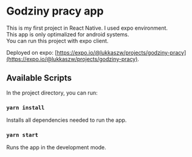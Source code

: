 # Godziny pracy app

This is my first project in React Native. I used expo environment.<br />
This app is only optimalized for android systems.<br />
You can run this project with expo client.<br />

Deployed on expo: [https://expo.io/@lukkaszw/projects/godziny-pracy](https://expo.io/@lukkaszw/projects/godziny-pracy).

## Available Scripts

In the project directory, you can run:

### `yarn install`

Installs all dependencies needed to run the app.

### `yarn start`

Runs the app in the development mode.<br />
